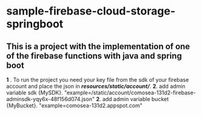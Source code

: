 # sample-firebase-cloud-storage-springboot
## This is a project with the implementation of one of the firebase functions with java and spring boot

**1** . To run the project you need your key file from the sdk of your firebase account and place the json in ***resources/static/account/***.
**2**. add admin variable sdk {MySDK}. "example=/static/account/comosea-131d2-firebase-adminsdk-yqy6x-48f156d074.json"
**2**. add admin variable bucket {MyBucket}. "example=comosea-131d2.appspot.com"


